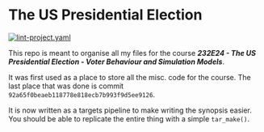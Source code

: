 <!-- README.md is generated from README.Rmd. Please edit that file -->



# The US Presidential Election

<!-- badges: start -->
[![lint-project.yaml](https://github.com/aleksanderbl29/US_pres_elec/actions/workflows/lint-project.yaml/badge.svg)](https://github.com/aleksanderbl29/US_pres_elec/actions/workflows/lint-project.yaml)
<!-- badges: end -->

This repo is meant to organise all my files for the course ***232E24 - The US Presidential Election - Voter Behaviour and Simulation Models***.

It was first used as a place to store all the misc. code for the course. The last place that was done is commit `92a65f0beaeb118778e818ecb7b993f9d5ee9126`.

It is now written as a targets pipeline to make writing the synopsis easier. You should be able to replicate the entire thing with a simple `tar_make()`.
